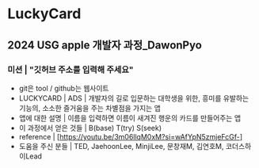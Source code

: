 # LuckyCard
## 2024 USG apple 개발자 과정_DawonPyo
### 미션 | "깃허브 주소를 입력해 주세요" 
- git은 tool / github는 웹사이트
- LUCKYCARD | ADS | 개발자의 길로 입문하는 대학생을 위한, 흥미를 유발하는 기능의, 소소한 즐거움을 주는 차별점을 가지는 앱
- 앱에 대한 설명 | 이름을 입력하면 이름이 새겨진 행운의 카드를 만들어주는 앱
- 이 과정에서 얻은 것들 | B(base) T(try) S(seek)
- reference | [https://youtu.be/3m06llqM0xM?si=wAfYpN5zmjeFcGf-]
- 도움을 주신 분들 | TED, JaehoonLee, MinjiLee, 문창재M, 김연호M, 코더스하이Lead

